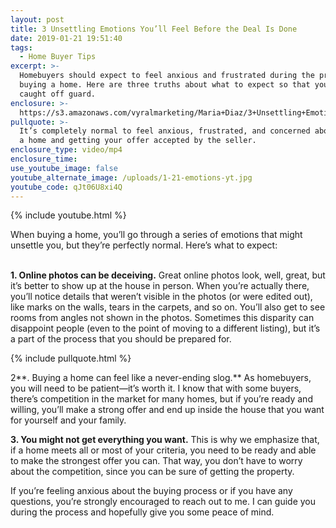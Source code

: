 ```yaml
---
layout: post
title: 3 Unsettling Emotions You’ll Feel Before the Deal Is Done
date: 2019-01-21 19:51:40
tags:
  - Home Buyer Tips
excerpt: >-
  Homebuyers should expect to feel anxious and frustrated during the process of
  buying a home. Here are three truths about what to expect so that you’re not
  caught off guard.
enclosure: >-
  https://s3.amazonaws.com/vyralmarketing/Maria+Diaz/3+Unsettling+Emotions+Youll+Feel+Before+the+Deal+Is+Done.mp4
pullquote: >-
  It’s completely normal to feel anxious, frustrated, and concerned about buying
  a home and getting your offer accepted by the seller.
enclosure_type: video/mp4
enclosure_time:
use_youtube_image: false
youtube_alternate_image: /uploads/1-21-emotions-yt.jpg
youtube_code: qJt06U8xi4Q
---
```


{% include youtube.html %}

When buying a home, you’ll go through a series of emotions that might unsettle you, but they’re perfectly normal. Here’s what to expect:

<br>**1. Online photos can be deceiving.** Great online photos look, well, great, but it’s better to show up at the house in person. When you’re actually there, you’ll notice details that weren’t visible in the photos (or were edited out), like marks on the walls, tears in the carpets, and so on. You’ll also get to see rooms from angles not shown in the photos. Sometimes this disparity can disappoint people (even to the point of moving to a different listing), but it’s a part of the process that you should be prepared for.

{% include pullquote.html %}

2**. Buying a home can feel like a never-ending slog.** As homebuyers, you will need to be patient—it’s worth it. I know that with some buyers, there’s competition in the market for many homes, but if you’re ready and willing, you’ll make a strong offer and end up inside the house that you want for yourself and your family.

**3. You might not get everything you want.** This is why we emphasize that, if a home meets all or most of your criteria, you need to be ready and able to make the strongest offer you can. That way, you don’t have to worry about the competition, since you can be sure of getting the property.

If you’re feeling anxious about the buying process or if you have any questions, you’re strongly encouraged to reach out to me. I can guide you during the process and hopefully give you some peace of mind.